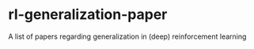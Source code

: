 # rl-generalization-paper
A list of papers regarding generalization in (deep) reinforcement learning
